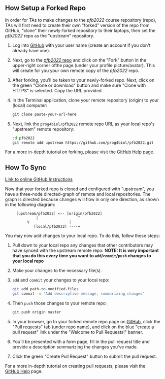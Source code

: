 How Setup a Forked Repo
-------
In order for TAs to make changes to the *pfb2022* course repository (repo), TAs will first need to create their own "forked" version of the repo from GitHub, "clone" their newly-forked repository to their laptops, then set the *pfb2022* repo as the "upstream" repository.

1. Log into [GitHub](http://github.com) with your user name (create an account if you don't already have one).

2. Next, go to the [*pfb2022* repo](https://github.com/prog4biol/pfb2022) and click on the "Fork" button in the upper-right corner ofthe page (under your profile picture/avatar). This will create for you your own remote copy of the *pfb2022* repo.

3. After forking, you'll be taken to your newly-forked repo. Next, click on the green "Clone or download" button and make sure "Clone with HTTPS" is selected. Copy the URL provided.

4. In the Terminal application, clone your remote repository (origin) to your (local) computer:
   ```bash
   git clone paste-your-url-here
   ```

5. Next, link the `prog4biol/pfb2022` remote repo URL as your local repo's "upstream" remote repository:
   ```bash
   cd pfb2022
   git remote add upstream https://github.com/prog4biol/pfb2022.git
   ```

For a more in-depth tutorial on forking, please visit the [GitHub Help](https://help.github.com/en/articles/fork-a-repo) page.


How To Sync
-------

[Link to online GitHub Instructions](https://help.github.com/en/articles/syncing-a-fork)

Now that your forked repo is cloned and configured with "upstream", you have a three-node directed-graph of remote and local repositories. The graph is directed because changes will flow in only one direction, as shown in the following diagram:
```
     [upstream/pfb2022] <-- [origin/pfb2022]
              |                  ^
	      V                  |
             [local/pfb2022] ----+
```

You may now add changes to your local repo. To do this, follow these steps:

1. Pull down to your local repo any changes that other contributors may have synced with the upstream remote repo:
   **NOTE: It is very important that you do this *every* time you want to `add`/`commit`/`push` changes to your local repo** 

2. Make your changes to the necessary file(s).

3. `add` and `commit` your changes to your local repo:
   ```bash
   git add path-to-modified-files
   git commit -m 'Add descriptive message, summarizing changes'
   ```

4. Then `push` those changes to your remote repo:
   ```bash
   git push origin master
   ```

5. In your browser, go to your forked remote repo page on [GitHub](http://github.com), click the "Pull requests" tab (under repo name), and click on the blue "create a pull request" link under the "Welcome to Pull Requests!" banner.

6. You'll be presented with a form page, fill in the pull request title and provide a description summarizing the changes you've made.

7. Click the green "Create Pull Request" button to submit the pull request.

For a more in-depth tutorial on creating pull requests, please visit the [GitHub Help](https://help.github.com/en/articles/creating-a-pull-request) page.
